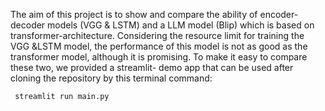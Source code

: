 The aim of this project is to show and compare the ability of encoder-decoder models (VGG & LSTM) and a LLM model (Blip) which is based on transformer-architecture. Considering the resource
limit for training the VGG &LSTM  model, the performance of this model is not as good as the transformer model, although it is promising. To make it easy to compare these two, we provided a
streamlit- demo app that can be used after cloning the repository by this terminal command:

``` streamlit run main.py```
